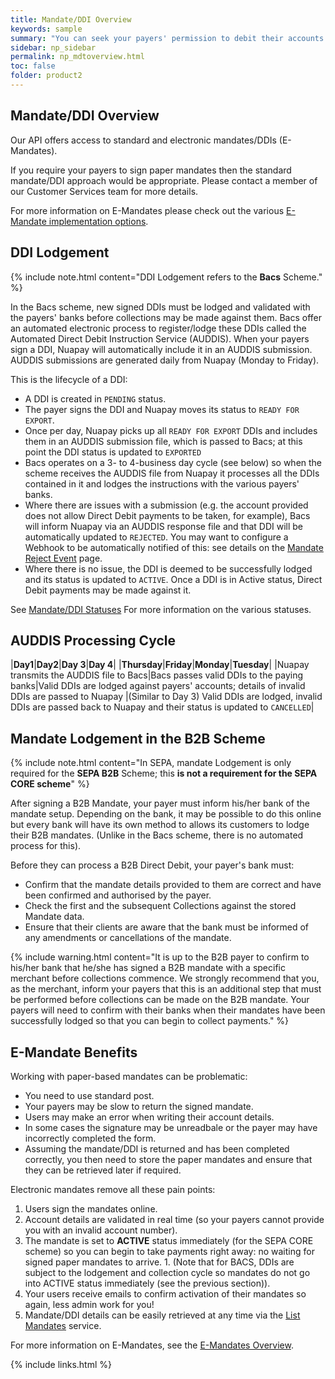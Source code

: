 ```yaml
---
title: Mandate/DDI Overview
keywords: sample
summary: "You can seek your payers' permission to debit their accounts with a paper mandate/DDI or via an e-mandate. Our APIs allow you to work with either approach."
sidebar: np_sidebar
permalink: np_mdtoverview.html
toc: false
folder: product2
---
```



## Mandate/DDI Overview

Our API offers access to standard and electronic mandates/DDIs (E-Mandates).

If you require your payers to sign paper mandates then the standard mandate/DDI approach would be appropriate. Please contact a member of our Customer Services team for more details.

For more information on E-Mandates please check out the various <a href="em_overview.html">E-Mandate implementation options</a>.

## DDI Lodgement

{% include note.html content="DDI Lodgement refers to the **Bacs** Scheme." %}

In the Bacs scheme, new signed DDIs must be lodged and validated with the payers' banks before collections may be made against them. Bacs offer an automated electronic process to register/lodge these DDIs called the Automated Direct Debit Instruction Service (AUDDIS). When your payers sign a DDI, Nuapay will automatically include it in an AUDDIS submission. AUDDIS submissions are generated daily from Nuapay (Monday to Friday).

This is the lifecycle of a DDI:

* A DDI is created in `PENDING` status.
* The payer signs the DDI and Nuapay moves its status to `READY FOR EXPORT`.
* Once per day, Nuapay picks up all `READY FOR EXPORT` DDIs and includes them in an AUDDIS submission file, which is passed to Bacs; at this point the DDI status is updated to `EXPORTED`
* Bacs operates on a 3- to 4-business day cycle (see below) so when the scheme receives the AUDDIS file from Nuapay it processes all the DDIs contained in it and lodges the instructions with the various payers' banks.
* Where there are issues with a submission (e.g. the account provided does not allow Direct Debit payments to be taken, for example), Bacs will inform Nuapay via an AUDDIS response file and that DDI will be automatically updated to `REJECTED`. You may want to configure a Webhook to be automatically notified of this: see details on the [Mandate Reject Event](np_whmandreject.html) page.
* Where there is no issue, the DDI is deemed to be successfully lodged and its status is updated to `ACTIVE`. Once a DDI is in Active status, Direct Debit payments may be made against it.

See [Mandate/DDI Statuses](np_mandatestatuses.html) For more information on the various statuses.

## AUDDIS Processing Cycle

|**Day1**|**Day2**|**Day 3**|**Day 4**|
|**Thursday**|**Friday**|**Monday**|**Tuesday**|
|Nuapay transmits the AUDDIS file to Bacs|Bacs passes valid DDIs to the paying banks|Valid DDIs are lodged against payers' accounts; details of invalid DDIs are passed to Nuapay |(Similar to Day 3) Valid DDIs are lodged, invalid DDIs are passed back to Nuapay and their status is updated to `CANCELLED`|

## Mandate Lodgement in the B2B Scheme

{% include note.html content="In SEPA, mandate Lodgement is only required for the **SEPA B2B** Scheme; this **is not a requirement for the SEPA CORE scheme**" %}

After signing a B2B Mandate, your payer must inform his/her bank of the mandate setup. Depending on the bank, it may be possible to do this online but every bank will have its own method to allows its customers to lodge their B2B mandates. (Unlike in the Bacs scheme, there is no automated process for this).

Before they can process a B2B Direct Debit, your payer's bank must:
* Confirm that the mandate details provided to them are correct and have been confirmed and authorised by the payer.
* Check the  first and the subsequent Collections against the stored Mandate data.
* Ensure that their clients are aware that the bank must be informed of any amendments or cancellations of the mandate.

{% include warning.html content="It is up to the B2B payer to confirm to his/her bank that he/she has signed a B2B mandate with a specific merchant before collections commence. We strongly recommend that you, as the merchant, inform your payers that this is an additional step that must be performed before collections can be made on the B2B mandate. Your payers will need to confirm with their banks when their mandates have been successfully lodged so that you can begin to collect payments." %}


## E-Mandate Benefits

Working with paper-based mandates can be problematic: 
* You need to use standard post. 
* Your payers may be slow to return the signed mandate.
* Users may make an error when writing their account details.
* In some cases the signature may be unreadbale or the payer may have incorrectly completed the form. 
* Assuming the mandate/DDI is returned and has been completed correctly, you then need to store the paper mandates and ensure that they can be retrieved later if required.

Electronic mandates remove all these pain points:

1. Users sign the mandates online.
1. Account details are validated in real time (so your payers cannot provide you with an invalid account number).
1. The mandate is set to **ACTIVE** status immediately (for the SEPA CORE scheme) so you can begin to take payments right away: no waiting for signed paper mandates to arrive. 1. (Note that for BACS, DDIs are subject to the lodgement and collection cycle so mandates do not go into ACTIVE status immediately (see the previous section)).
1. Your users receive emails to confirm activation of their mandates so again, less admin work for you!
1. Mandate/DDI details can be easily retrieved at any time via the [List Mandates](np_listmandates.html) service.

For more information on E-Mandates, see the [E-Mandates Overview](em_landing_page.html).

{% include links.html %}
